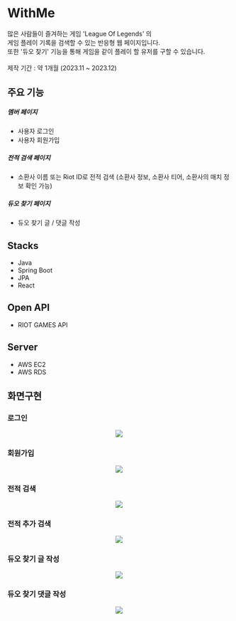 # WithMe

많은 사람들이 즐겨하는 게임 'League Of Legends' 의<br>
게임 플레이 기록을 검색할 수 있는 반응형 웹 페이지입니다.<br>
또한 '듀오 찾기' 기능을 통해 게임을 같이 플레이 할 유저를 구할 수 있습니다.<br><br>
제작 기간 : 약 1개월 (2023.11 ~ 2023.12)

## 주요 기능

##### 멤버 페이지

- 사용자 로그인
- 사용자 회원가입

##### 전적 검색 페이지

- 소환사 이름 또는 Riot ID로 전적 검색
  (소환사 정보, 소환사 티어, 소환사의 매치 정보 확인 가능)

##### 듀오 찾기 페이지

- 듀오 찾기 글 / 댓글 작성

## Stacks

- Java
- Spring Boot
- JPA
- React

## Open API

- RIOT GAMES API

## Server

- AWS EC2
- AWS RDS

## 화면구현

### 로그인

<p align="center">
    <img src="https://github.com/agji12/WithMe_Boot/assets/127912681/c144fa9d-6994-4f6f-b0b2-820777abe7ad.gif">
</p>

### 회원가입

<p align="center">
    <img src="https://github.com/agji12/WithMe_Boot/assets/127912681/3ed51261-6cd3-4de1-aebe-bb4134aa7db8.gif">
</p>

### 전적 검색

<p align="center">
    <img src="https://github.com/agji12/WithMe_Boot/assets/127912681/2d659570-35d1-482d-bee0-ed03e30df800.gif">
</p>

### 전적 추가 검색

<p align="center">
<img src="https://github.com/agji12/WithMe_Boot/assets/127912681/50d66769-fca0-4353-ae86-38913cd85bcd.gif">
</p>

### 듀오 찾기 글 작성

<p align="center">
    <img src="https://github.com/agji12/WithMe_Boot/assets/127912681/f995bcb3-1b58-49cb-9714-f3a88ae54255.gif">
</p>

### 듀오 찾기 댓글 작성

<p align="center">
    <img src="https://github.com/agji12/WithMe_Boot/assets/127912681/0d1c36bb-55d6-4efa-ba4a-5b6372ef83b5.gif">
</p>
